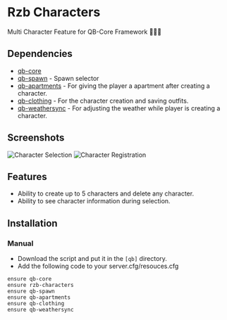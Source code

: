 # Rzb Characters
Multi Character Feature for QB-Core Framework :people_holding_hands:


## Dependencies
- [qb-core](https://github.com/qbcore-framework/qb-core)
- [qb-spawn](https://github.com/qbcore-framework/qb-spawn) - Spawn selector
- [qb-apartments](https://github.com/qbcore-framework/qb-apartments) - For giving the player a apartment after creating a character.
- [qb-clothing](https://github.com/qbcore-framework/qb-clothing) - For the character creation and saving outfits.
- [qb-weathersync](https://github.com/qbcore-framework/qb-weathersync) - For adjusting the weather while player is creating a character.

## Screenshots
![Character Selection]([https://i.imgur.com/EUB5X6Y.png](https://cdn.discordapp.com/attachments/999393751560626249/1006260973792919722/20220808140004_1.jpg))
![Character Registration]([https://i.imgur.com/RKxiyed.png](https://cdn.discordapp.com/attachments/999393751560626249/1006260974296248460/20220808140011_1.jpg))

## Features
- Ability to create up to 5 characters and delete any character.
- Ability to see character information during selection.

## Installation
### Manual
- Download the script and put it in the `[qb]` directory.
- Add the following code to your server.cfg/resouces.cfg
```
ensure qb-core
ensure rzb-characters
ensure qb-spawn
ensure qb-apartments
ensure qb-clothing
ensure qb-weathersync
```
